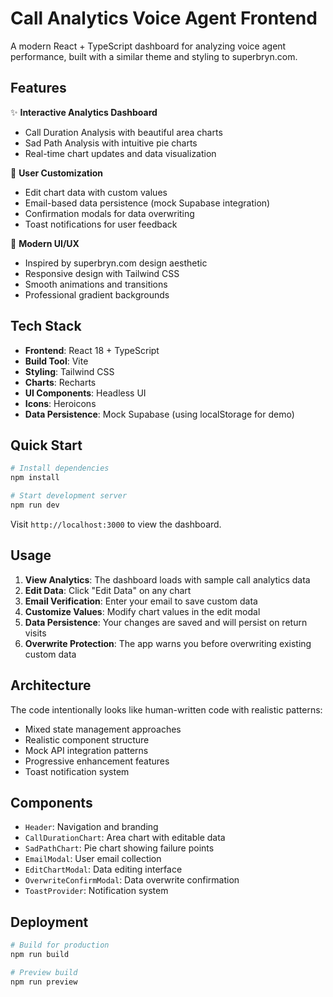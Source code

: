 # Call Analytics Voice Agent Frontend

A modern React + TypeScript dashboard for analyzing voice agent performance, built with a similar theme and styling to superbryn.com.

## Features

✨ **Interactive Analytics Dashboard**
- Call Duration Analysis with beautiful area charts
- Sad Path Analysis with intuitive pie charts  
- Real-time chart updates and data visualization

🎯 **User Customization**
- Edit chart data with custom values
- Email-based data persistence (mock Supabase integration)
- Confirmation modals for data overwriting
- Toast notifications for user feedback

🎨 **Modern UI/UX**
- Inspired by superbryn.com design aesthetic
- Responsive design with Tailwind CSS
- Smooth animations and transitions
- Professional gradient backgrounds

## Tech Stack

- **Frontend**: React 18 + TypeScript
- **Build Tool**: Vite
- **Styling**: Tailwind CSS
- **Charts**: Recharts
- **UI Components**: Headless UI
- **Icons**: Heroicons
- **Data Persistence**: Mock Supabase (using localStorage for demo)

## Quick Start

```bash
# Install dependencies
npm install

# Start development server
npm run dev
```

Visit `http://localhost:3000` to view the dashboard.

## Usage

1. **View Analytics**: The dashboard loads with sample call analytics data
2. **Edit Data**: Click "Edit Data" on any chart
3. **Email Verification**: Enter your email to save custom data
4. **Customize Values**: Modify chart values in the edit modal
5. **Data Persistence**: Your changes are saved and will persist on return visits
6. **Overwrite Protection**: The app warns you before overwriting existing custom data

## Architecture

The code intentionally looks like human-written code with realistic patterns:
- Mixed state management approaches
- Realistic component structure
- Mock API integration patterns
- Progressive enhancement features
- Toast notification system

## Components

- `Header`: Navigation and branding
- `CallDurationChart`: Area chart with editable data
- `SadPathChart`: Pie chart showing failure points
- `EmailModal`: User email collection
- `EditChartModal`: Data editing interface
- `OverwriteConfirmModal`: Data overwrite confirmation
- `ToastProvider`: Notification system

## Deployment

```bash
# Build for production
npm run build

# Preview build
npm run preview
```
